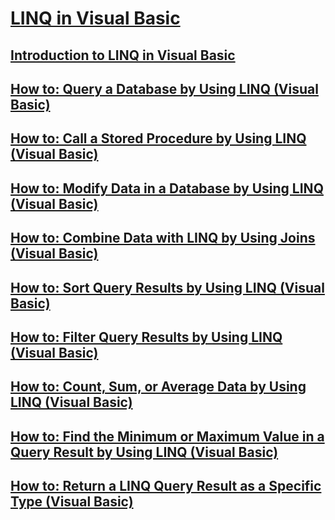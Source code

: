 # [LINQ in Visual Basic](index.md)
## [Introduction to LINQ in Visual Basic](introduction-to-linq.md)
## [How to: Query a Database by Using LINQ (Visual Basic)](how-to-query-a-database-by-using-linq.md)
## [How to: Call a Stored Procedure by Using LINQ (Visual Basic)](how-to-call-a-stored-procedure-by-using-linq.md)
## [How to: Modify Data in a Database by Using LINQ (Visual Basic)](how-to-modify-data-in-a-database-by-using-linq.md)
## [How to: Combine Data with LINQ by Using Joins (Visual Basic)](how-to-combine-data-with-linq-by-using-joins.md)
## [How to: Sort Query Results by Using LINQ (Visual Basic)](how-to-sort-query-results-by-using-linq.md)
## [How to: Filter Query Results by Using LINQ (Visual Basic)](how-to-filter-query-results-by-using-linq.md)
## [How to: Count, Sum, or Average Data by Using LINQ (Visual Basic)](how-to-count-sum-or-average-data-by-using-linq.md)
## [How to: Find the Minimum or Maximum Value in a Query Result by Using LINQ (Visual Basic)](how-to-find-the-minimum-or-maximum-value-in-a-query-result.md)
## [How to: Return a LINQ Query Result as a Specific Type (Visual Basic)](how-to-return-a-linq-query-result-as-a-specific-type.md)
